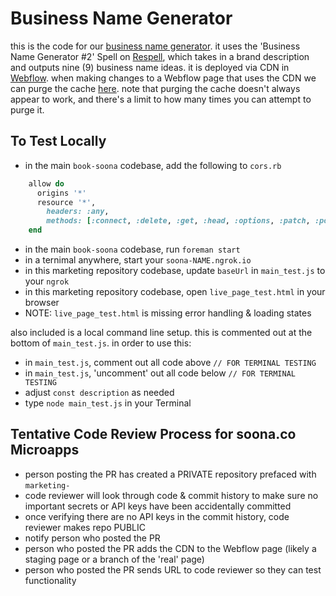 # Business Name Generator

this is the code for our [business name generator](https://soona.co/business-name-generator). it uses the 'Business Name Generator #2' Spell on [Respell](https://app.respell.ai/spells), which takes in a brand description and outputs nine (9) business name ideas. it is deployed via CDN in [Webflow](https://soona-new.design.webflow.com/). when making changes to a Webflow page that uses the CDN we can purge the cache [here](https://www.jsdelivr.com/tools/purge). note that purging the cache doesn't always appear to work, and there's a limit to how many times you can attempt to purge it.

## To Test Locally

- in the main `book-soona` codebase, add the following to `cors.rb`

```ruby
    allow do
      origins '*'
      resource '*',
        headers: :any,
        methods: [:connect, :delete, :get, :head, :options, :patch, :post, :put]
    end
```

- in the main `book-soona` codebase, run `foreman start`
- in a ternimal anywhere, start your `soona-NAME.ngrok.io`
- in this marketing repository codebase, update `baseUrl` in `main_test.js` to your `ngrok`
- in this marketing repository codebase, open `live_page_test.html` in your browser
- NOTE: `live_page_test.html` is missing error handling & loading states

also included is a local command line setup. this is commented out at the bottom of `main_test.js`. in order to use this:

- in `main_test.js`, comment out all code above `// FOR TERMINAL TESTING`
- in `main_test.js`, 'uncomment' out all code below `// FOR TERMINAL TESTING`
- adjust `const description` as needed
- type `node main_test.js` in your Terminal

## Tentative Code Review Process for soona.co Microapps

- person posting the PR has created a PRIVATE repository prefaced with `marketing-`
- code reviewer will look through code & commit history to make sure no important secrets or API keys have been accidentally committed
- once verifying there are no API keys in the commit history, code reviewer makes repo PUBLIC
- notify person who posted the PR
- person who posted the PR adds the CDN to the Webflow page (likely a staging page or a branch of the 'real' page)
- person who posted the PR sends URL to code reviewer so they can test functionality
